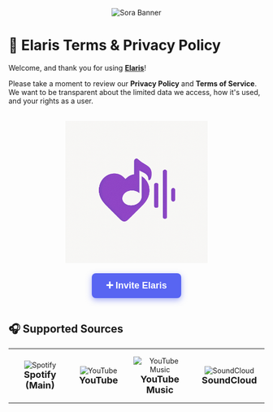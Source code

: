 <p align="center">
  <img src="https://capsule-render.vercel.app/api?type=waving&color=gradient&height=200&section=header&text=Elaris&fontSize=80&fontAlignY=35&animation=twinkling&fontColor=gradient" alt="Sora Banner" />
</p>

# 📜 Elaris Terms & Privacy Policy

Welcome, and thank you for using **[Elaris](https://discord.com/oauth2/authorize?client_id=1376612318619766814&permissions=3533840&integration_type=0&scope=applications.commands+bot)**!

Please take a moment to review our **Privacy Policy** and **Terms of Service**. We want to be transparent about the limited data we access, how it's used, and your rights as a user.

<br/>

<div align="center">
  <img src="/images/elaris.png" alt="Elaris" width="280" />
</div>

<br/>

<div align="center">
  <a href="https://discord.com/oauth2/authorize?client_id=1376612318619766814&permissions=3533840&integration_type=0&scope=applications.commands+bot" target="_blank" 
     style="
       background-color: #5865F2;
       color: white;
       padding: 14px 28px;
       font-weight: 700;
       font-size: 18px;
       text-decoration: none;
       border-radius: 8px;
       font-family: Arial, sans-serif;
       display: inline-block;
       box-shadow: 0 4px 12px rgba(88, 101, 242, 0.5);
       cursor: pointer;
     "
  >
    ➕ Invite Elaris
  </a>
</div>

<br/>

## 🎧 Supported Sources

<table align="center">
  <tr>
    <td align="center" style="padding: 15px;">
      <img src="https://cdn-icons-png.flaticon.com/512/174/174872.png" width="50" alt="Spotify" /><br/>
      <strong style="font-size: 18px;">Spotify (Main)</strong>
    </td>
    <td align="center" style="padding: 15px;">
      <img src="https://cdn-icons-png.flaticon.com/512/1384/1384060.png" width="50" alt="YouTube" /><br/>
      <strong style="font-size: 18px;">YouTube</strong>
    </td>
    <td align="center" style="padding: 15px;">
      <img src="https://cdn-icons-png.flaticon.com/512/5968/5968985.png" width="50" alt="YouTube Music" /><br/>
      <strong style="font-size: 18px;">YouTube Music</strong>
    </td>
    <td align="center" style="padding: 15px;">
      <img src="https://cdn-icons-png.flaticon.com/512/145/145809.png" width="50" alt="SoundCloud" /><br/>
      <strong style="font-size: 18px;">SoundCloud</strong>
    </td>
  </tr>
</table>


